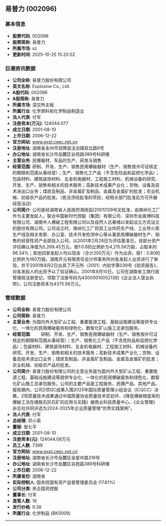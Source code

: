 ## 易普力 (002096)

### 基本信息

- **股票代码**: 002096
- **股票简称**: 易普力
- **所属市场**: sz
- **更新时间**: 2025-10-25 15:20:52

### 巨潮资讯数据

- **公司全称**: 易普力股份有限公司
- **英文名称**: Explosive Co., Ltd.
- **A股代码**: 002096
- **A股简称**: 易普力
- **所属市场**: 深交所主板
- **所属行业**: 化学原料和化学制品制造业
- **法人代表**: 付军
- **注册资本(万元)**: 124044.077
- **成立日期**: 2001-08-10
- **上市日期**: 2006-12-22
- **官方网站**: www.expl.ceec.net.cn
- **注册地址**: 湖南省永州市双牌县泷泊镇双北路6号
- **办公地址**: 湖南省长沙市岳麓区谷苑路389号科研楼
- **主营业务**: 民爆器材、军品的生产、研发与销售
- **经营范围**: 研制、开发、生产、销售民用爆破器材（生产、销售按许可证核定的期限和范围从事经营）；生产、销售化工产品（不含危险品和监控化学品）；包装材料、建筑装饰材料、五金机电器材、工程施工材料、机械设备的研究、开发、生产、销售和相关的技术服务；高新技术成果产业化；货物、设备及技术进出口业务；煤炭及制品、非金属矿及制品、金属及金属矿的批发；农业机械、初级农产品的批发。（依法须经批准的项目，经相关部门批准后方可开展经营活动）
- **公司简介**: 公司是经湖南省人民政府湘政函[2001]129号文批准，由南岭化工厂作为主要发起人，联合中国新时代控股（集团）有限公司、深圳市金奥博科技有限公司、湖南中人爆破工程有限公司以及自然人吕春绪以发起设立方式设立的股份有限公司。公司设立时，南岭化工厂将其工业炸药生产线、工业导火索生产线及相关库房、办公室、技术开发检测中心等从事民用爆破器材生产、销售的经营性资产全部投入公司，以2001年2月28日为评估基准日，该部分资产评估确认净值为5,269.45万元，按1:0.8的比例折为4,215.56万股，占股本的96.34%；其他四家发起人均以现金（合计200万元）作为出资，按1：0.80的比例折为160万股。湖南开元有限责任会计师事务所对各发起人出资进行了审验，并于2001年8月2日出具了开元所（2001）内验字第039号《验资报告》，对各发起人的出资予以了验证确认。2001年8月10日，公司在湖南省工商行政管理局注册登记，领取了注册号码为4300001005213的《企业法人营业执照》，公司注册资本为4375.56万元。

### 雪球数据

- **公司全称**: 易普力股份有限公司
- **公司简称**: 易普力
- **主营业务**: 为国内外大型矿山工程、重要能源工程、基础设施建设等提供专业化、一体化的民用爆破服务和绿色化、数智化矿山施工总承包服务。
- **经营范围**: 　　研制、开发、生产、销售民用爆破器材（生产、销售按许可证核定的期限和范围从事经营）；生产、销售化工产品（不含危险品和监控化学品）；包装材料、建筑装饰材料、五金机电器材、工程施工材料、机械设备的研究、开发、生产、销售和相关的技术服务；高新技术成果产业化；货物、设备及技术进出口业务；煤炭及制品、非金属矿及制品、金属及金属矿的批发；农业机械、初级农产品的批发。
- **公司简介**: 易普力股份有限公司的主营业务是为国内外大型矿山工程、重要能源工程、基础设施建设等提供专业化、一体化的民用爆破服务和绿色化、数智化矿山施工总承包服务。公司的主要产品是工程服务、民爆产品、其他产品。报告期内，公司2项QC成果入围2025年国际质量管理小组会议（ICQCC）决赛，2项质量技术成果通过中国质量协会质量技术奖初评，《降低爆破根底率的爆破工法在峨胜石灰石矿的应用与实践》被商业科技质量中心、《企业管理》杂志社共同评选为2024-2025年企业质量管理“优秀实践案例”。
- **法人代表**: 付军
- **总经理**: 邓小英
- **董秘**: 邹七平
- **成立日期**: 2001-08-10
- **注册资本(元)**: 124044.08万元
- **员工人数**: 7399
- **官方网站**: www.expl.ceec.net.cn
- **注册地址**: 湖南省长沙市岳麓区金星中路319号
- **办公地址**: 湖南省长沙市岳麓区谷苑路389号科研楼
- **上市日期**: 2006-12-22
- **所属省份**: 湖南省
- **实际控制人**: 国务院国有资产监督管理委员会 (17.61%)
- **公司分类**: 央企国资控股
- **董事长**: 付军
- **高管人数**: 16
- **发行价格**: 9.38
- **所属行业**: 化学制品 (BK0009)

---